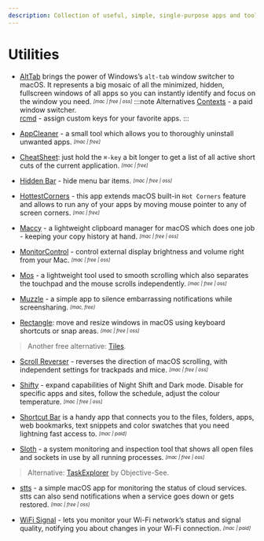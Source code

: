 ```yaml
---
description: Collection of useful, simple, single-purpose apps and tools for everyday problems and tasks
---
```


# Utilities

- [AltTab](https://alt-tab-macos.netlify.app/) brings the power of Windows’s `alt-tab` window switcher to macOS. It represents a big mosaic of all the minimized, hidden, fullscreen windows of all apps so you can instantly identify and focus on the window you need. <sub><sup>*[mac | free | oss]*</sup></sub>
  :::note Alternatives
  [Contexts](https://contexts.co/) - a paid window switcher.  
  [rcmd](https://lowtechguys.com/rcmd/) - assign custom keys for your favorite apps.
  :::

- [AppCleaner](https://freemacsoft.net/appcleaner/) - a small tool which allows you to thoroughly uninstall unwanted apps. <sub><sup>*[mac | free]*</sup></sub>

- [CheatSheet](https://www.mediaatelier.com/CheatSheet/): just hold the `⌘-key` a bit longer to get a list of all active short cuts of the current application. <sub><sup>*[mac | free]*</sup></sub>

- [Hidden Bar](https://apps.apple.com/app/hidden-bar/id1452453066) - hide menu bar items. <sub><sup>*[mac | free | oss]*</sup></sub>

- [HottestCorners](https://bits.ee/hottestcorners/) - this app extends macOS built-in `Hot Corners` feature and allows to run any of your apps by moving mouse pointer to any of screen corners. <sub><sup>*[mac | free]*</sup></sub>

- [Maccy](https://maccy.app/) - a lightweight clipboard manager for macOS which does one job - keeping your copy history at hand. <sub><sup>*[mac | free | oss]*</sup></sub>

- [MonitorControl](https://github.com/MonitorControl/MonitorControl) - control external display brightness and volume right from your Mac. <sub><sup>*[mac | free | oss]*</sup></sub>

- [Mos](https://mos.caldis.me/) - a lightweight tool used to smooth scrolling which also separates the touchpad and the mouse scrolls independently. <sub><sup>*[mac | free | oss]*</sup></sub>

- [Muzzle](https://muzzleapp.com/) - a simple app to silence embarrassing notifications while screensharing. <sub><sup>*[mac, free]*</sup></sub>

- [Rectangle](https://rectangleapp.com/): move and resize windows in macOS using keyboard shortcuts or snap areas. <sub><sup>*[mac | free | oss]*</sup></sub>
> Another free alternative: [Tiles](https://www.sempliva.com/tiles/).

- [Scroll Reverser](https://pilotmoon.com/scrollreverser/) - reverses the direction of macOS scrolling, with independent settings for trackpads and mice. <sub><sup>*[mac | free | oss]*</sup></sub>

- [Shifty](https://shifty.natethompson.io/en/) - expand capabilities of Night Shift and Dark mode. Disable for specific apps and sites, follow the schedule, adjust the colour temperature. <sub><sup>*[mac | free | oss]*</sup></sub>

- [Shortcut Bar](https://fiplab.com/apps/shortcut-bar-for-mac) is a handy app that connects you to the files, folders, apps, web bookmarks, text snippets and color swatches that you need lightning fast access to. <sub><sup>*[mac | paid]*</sup></sub>

- [Sloth](https://sveinbjorn.org/sloth) - a system monitoring and inspection tool that shows all open files and sockets in use by all running processes. <sub><sup>*[mac | free | oss]*</sup></sub>
> Alternative: [TaskExplorer](https://objective-see.com/products/taskexplorer.html) by Objective-See.

- [stts](https://github.com/inket/stts) - a simple macOS app for monitoring the status of cloud services. stts can also send notifications when a service goes down or gets restored. <sub><sup>*[mac | free | oss]*</sup></sub>

- [WiFi Signal](https://www.intuitibits.com/products/wifisignal/) - lets you monitor your Wi-Fi network’s status and signal quality, notifying you about changes in your Wi-Fi connection. <sub><sup>*[mac | paid]*</sup></sub>
